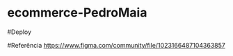 # ecommerce-PedroMaia

#Deploy

#Referência
https://www.figma.com/community/file/1023166487104363857
